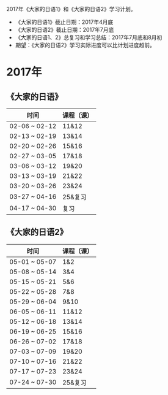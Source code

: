 2017年《大家的日语1》和《大家的日语2》学习计划。  
- 《大家的日语1》截止日期：2017年4月底
- 《大家的日语2》截止日期：2017年7月底 
- 《大家的日语1、2》总复习和学习总结：2017年7月底和8月初
- 期望：《大家的日语2》学习实际进度可以比计划进度超前。  

# 2017年
## 《大家的日语》  
时间|课程（课）
---|---
02-06 ~ 02-12|11&12
02-13 ~ 02-19|13&14
02-20 ~ 02-26|15&16
02-27 ~ 03-05|17&18
03-06 ~ 03-12|19&20
03-13 ~ 03-19|21&22
03-20 ~ 03-26|23&24
03-27 ~ 04-16|25&复习
04-17 ~ 04-30|复习
## 《大家的日语2》
时间|课程（课）
---|---
05-01 ~ 05-07|1&2
05-08 ~ 05-14|3&4
05-15 ~ 05-21|5&6
05-22 ~ 05-28|7&8
05-29 ~ 06-04|9&10
06-05 ~ 06-11|11&12
05-12 ~ 06-18|13&14
06-19 ~ 06-25|15&16
06-26 ~ 07-02|17&18
07-03 ~ 07-09|19&20
07-10 ~ 07-16|21&22
07-17 ~ 07-23|23&24
07-24 ~ 07-30|25&复习